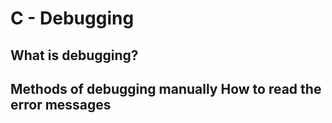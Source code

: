 # C - Debugging 

## What is debugging?
## Methods of debugging manually How to read the error messages
